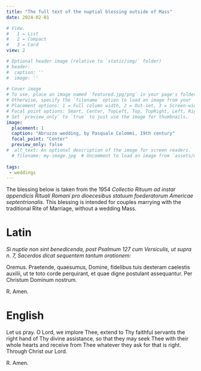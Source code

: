 ```yaml
---
title: "The full text of the nuptial blessing outside of Mass"
date: 2024-02-01

# View.
#   1 = List
#   2 = Compact
#   3 = Card
view: 2

# Optional header image (relative to `static/img/` folder)
# header:
#  caption: ''
#  image: ''
 
# Cover image
# To use, place an image named `featured.jpg/png` in your page's folder.
# Otherwise, specify the `filename` option to load an image from your `assets/media/` folder.
# Placement options: 1 = Full column width, 2 = Out-set, 3 = Screen-width
# Focal point options: Smart, Center, TopLeft, Top, TopRight, Left, Right, BottomLeft, Bottom, BottomRight
# Set `preview_only` to `true` to just use the image for thumbnails.
image:
  placement: 1
  caption: "Abruzzo wedding, by Pasquale Celommi, 19th century"
  focal_point: "Center"
  preview_only: false
#  alt_text: An optional description of the image for screen readers.
  # filename: my-image.jpg  # Uncomment to load an image from `assets/media/` instead.
  
tags:
 - weddings
---
```


The blessing below is taken from the 1954 _Collectio Rituum ad instar appendicis Rituali Romani pro dioecesibus statuum foederatorum Americae septentrionalis_. This blessing is intended for couples marrying with the traditional Rite of Marriage, without a wedding Mass. 

# Latin

_Si nuptie non sint benedicenda, post Psalmum 127 cum Versiculis, ut supra n. 7, Sacerdos dicat sequentem tantum orationem:_

Oremus. Praetende, quaesumus, Domine, fidelibus tuis dexteram caelestis auxilii, ut te toto corde perquirant, et quae digne postulant assequantur. Per Christum Dominum nostrum. 

R. Amen.

# English

Let us pray. O Lord, we implore Thee, extend to Thy faithful servants the right hand of Thy divine assistance, so that they may seek Thee with their whole hearts and receive from Thee whatever they ask for that is right. Through Christ our Lord. 

R. Amen. 
